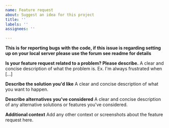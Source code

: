 ```yaml
---
name: Feature request
about: Suggest an idea for this project
title: ''
labels: ''
assignees: ''

---
```


**This is for reporting bugs with the code, if this issue is regarding setting up on your local server please use the forum see readme for details**

**Is your feature request related to a problem? Please describe.**
A clear and concise description of what the problem is. Ex. I'm always frustrated when [...]

**Describe the solution you'd like**
A clear and concise description of what you want to happen.

**Describe alternatives you've considered**
A clear and concise description of any alternative solutions or features you've considered.

**Additional context**
Add any other context or screenshots about the feature request here.
